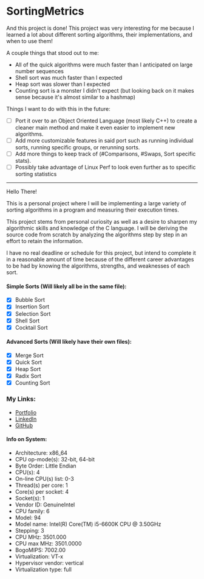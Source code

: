 # SortingMetrics
And this project is done!
This project was very interesting for me because I learned a lot about different sorting algorithms, their implementations, and when to use them!

A couple things that stood out to me:
- All of the quick algorithms were much faster than I anticipated on large number sequences
- Shell sort was much faster than I expected
- Heap sort was slower than I expected
- Counting sort is a monster I didn't expect (but looking back on it makes sense because it's almost similar to a hashmap)

Things I want to do with this in the future:
- [ ] Port it over to an Object Oriented Language (most likely C++) to create a cleaner main method and make it even easier to implement new algorithms.
- [ ] Add more customizable features in said port such as running individual sorts, running specific groups, or rerunning sorts.
- [ ] Add more things to keep track of (#Comparisons, #Swaps, Sort specific stats).
- [ ] Possibly take advantage of Linux Perf to look even further as to specific sorting statistics 

--------------------------------------------------------------------------------------------------------------------------------
Hello There!

This is a personal project where I will be implementing a large variety of sorting algorithms in a program and measuring their execution times.

This project stems from personal curiosity as well as a desire to sharpen my algorithmic skills and knowledge of the C language. I will be deriving the source code from scratch by analyzing the algorithms step by step in an effort to retain the information.

I have no real deadline or schedule for this project, but intend to complete it in a reasonable amount of time because of the different career advantages to be had by knowing the algorithms, strengths, and weaknesses of each sort.

#### Simple Sorts (Will likely all be in the same file):
- [x] Bubble Sort
- [x] Insertion Sort
- [x] Selection Sort
- [x] Shell Sort
- [x] Cocktail Sort

#### Advanced Sorts (Will likely have their own files):
- [x] Merge Sort
- [x] Quick Sort
- [x] Heap Sort
- [x] Radix Sort
- [x] Counting Sort

### My Links:
- [Portfolio](http://www.drewgrubb.com)
- [LinkedIn](https://linkedin.com/in/drew-grubb)
- [GitHub](https://github.com/drewgrubb0)

#### Info on System:
- Architecture:          x86_64
- CPU op-mode(s):        32-bit, 64-bit
- Byte Order:            Little Endian
- CPU(s):                4
- On-line CPU(s) list:   0-3
- Thread(s) per core:    1
- Core(s) per socket:    4
- Socket(s):             1
- Vendor ID:             GenuineIntel
- CPU family:            6
- Model:                 94
- Model name:            Intel(R) Core(TM) i5-6600K CPU @ 3.50GHz
- Stepping:              3
- CPU MHz:               3501.000
- CPU max MHz:           3501.0000
- BogoMIPS:              7002.00
- Virtualization:        VT-x
- Hypervisor vendor:     vertical
- Virtualization type:   full
